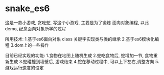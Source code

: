 # snake_es6

这是一款小游戏, 贪吃蛇, 写这个小游戏, 主要是为了锻炼 面向对象编程, 以此demo, 纪念面向对象所学的过程

所用技术:
1.基于es6面向对象 class 关键字实现类与类的继承
2.基于es6模块化编程
3.dom上的一些操作

目前已经实现的功能:
1.食物在地图上随机生成
2.蛇吃食物后, 蛇增加一节, 食物重新生成
3.蛇碰撞到墙壁后, 游戏结束
4.蛇在移动过程中, 可以上下左右,调整方向
5.游戏运行速度的设定
